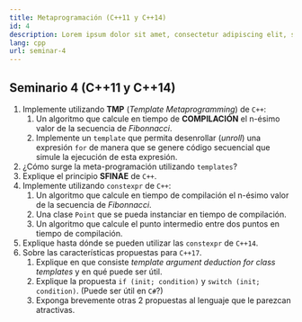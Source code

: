 ```yaml
---
title: Metaprogramación (C++11 y C++14)
id: 4
description: Lorem ipsum dolor sit amet, consectetur adipiscing elit, sed do eiusmod tempor incididunt ut labore et dolore magna aliqua. Turpis tincidunt id aliquet risus feugiat.
lang: cpp
url: seminar-4
---
```


## Seminario 4 (C++11 y C++14)

1. Implemente utilizando **TMP** (_Template Metaprogramming_) de `C++`:
   1. Un algoritmo que calcule en tiempo de **COMPILACIÓN** el n-ésimo valor de la secuencia de _Fibonnacci_.
   2. Implemente un `template` que permita desenrollar (_unroll_) una expresión `for` de manera que se genere código secuencial que simule la ejecución de esta expresión.
2. ¿Cómo surge la meta-programación utilizando `templates`?
3. Explique el principio **SFINAE** de `C++`.
4. Implemente utilizando `constexpr` de `C++`:
   1. Un algoritmo que calcule en tiempo de compilación el n-ésimo valor de la secuencia de _Fibonnacci_.
   2. Una clase `Point` que se pueda instanciar en tiempo de compilación.
   3. Un algoritmo que calcule el punto intermedio entre dos puntos en tiempo de compilación.
5. Explique hasta dónde se pueden utilizar las `constexpr` de `C++14`.
6. Sobre las características propuestas para `C++17`.
   1. Explique en que consiste _template argument deduction for class templates_ y en qué puede ser útil.
   2. Explique la propuesta `if (init; condition)` y `switch (init; condition)`. (Puede ser útil en `C#`?)
   3. Exponga brevemente otras 2 propuestas al lenguaje que le parezcan atractivas.
